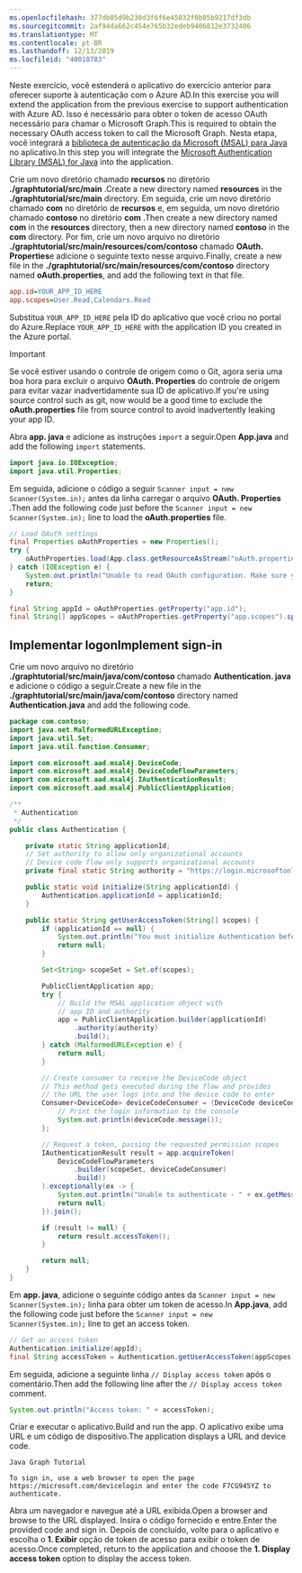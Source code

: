 ```yaml
---
ms.openlocfilehash: 377db05d9b238d3f6f6e45032f0b85b9217df3db
ms.sourcegitcommit: 2af94da662c454e765b32edeb9406812e3732406
ms.translationtype: MT
ms.contentlocale: pt-BR
ms.lasthandoff: 12/13/2019
ms.locfileid: "40018783"
---
```

<!-- markdownlint-disable MD002 MD041 -->

<span data-ttu-id="3ffc5-101">Neste exercício, você estenderá o aplicativo do exercício anterior para oferecer suporte à autenticação com o Azure AD.</span><span class="sxs-lookup"><span data-stu-id="3ffc5-101">In this exercise you will extend the application from the previous exercise to support authentication with Azure AD.</span></span> <span data-ttu-id="3ffc5-102">Isso é necessário para obter o token de acesso OAuth necessário para chamar o Microsoft Graph.</span><span class="sxs-lookup"><span data-stu-id="3ffc5-102">This is required to obtain the necessary OAuth access token to call the Microsoft Graph.</span></span> <span data-ttu-id="3ffc5-103">Nesta etapa, você integrará a [biblioteca de autenticação da Microsoft (MSAL) para Java](https://github.com/AzureAD/microsoft-authentication-library-for-java) no aplicativo.</span><span class="sxs-lookup"><span data-stu-id="3ffc5-103">In this step you will integrate the [Microsoft Authentication Library (MSAL) for Java](https://github.com/AzureAD/microsoft-authentication-library-for-java) into the application.</span></span>

<span data-ttu-id="3ffc5-104">Crie um novo diretório chamado **recursos** no diretório **./graphtutorial/src/main** .</span><span class="sxs-lookup"><span data-stu-id="3ffc5-104">Create a new directory named **resources** in the **./graphtutorial/src/main** directory.</span></span> <span data-ttu-id="3ffc5-105">Em seguida, crie um novo diretório chamado **com** no diretório de **recursos** e, em seguida, um novo diretório chamado **contoso** no diretório **com** .</span><span class="sxs-lookup"><span data-stu-id="3ffc5-105">Then create a new directory named **com** in the **resources** directory, then a new directory named **contoso** in the **com** directory.</span></span> <span data-ttu-id="3ffc5-106">Por fim, crie um novo arquivo no diretório **./graphtutorial/src/main/resources/com/contoso** chamado **OAuth. Properties**e adicione o seguinte texto nesse arquivo.</span><span class="sxs-lookup"><span data-stu-id="3ffc5-106">Finally, create a new file in the **./graphtutorial/src/main/resources/com/contoso** directory named **oAuth.properties**, and add the following text in that file.</span></span>

```INI
app.id=YOUR_APP_ID_HERE
app.scopes=User.Read,Calendars.Read
```

<span data-ttu-id="3ffc5-107">Substitua `YOUR_APP_ID_HERE` pela ID do aplicativo que você criou no portal do Azure.</span><span class="sxs-lookup"><span data-stu-id="3ffc5-107">Replace `YOUR_APP_ID_HERE` with the application ID you created in the Azure portal.</span></span>

> [!IMPORTANT]
> <span data-ttu-id="3ffc5-108">Se você estiver usando o controle de origem como o Git, agora seria uma boa hora para excluir o arquivo **OAuth. Properties** do controle de origem para evitar vazar inadvertidamente sua ID de aplicativo.</span><span class="sxs-lookup"><span data-stu-id="3ffc5-108">If you're using source control such as git, now would be a good time to exclude the **oAuth.properties** file from source control to avoid inadvertently leaking your app ID.</span></span>

<span data-ttu-id="3ffc5-109">Abra **app. java** e adicione as instruções `import` a seguir.</span><span class="sxs-lookup"><span data-stu-id="3ffc5-109">Open **App.java** and add the following `import` statements.</span></span>

```java
import java.io.IOException;
import java.util.Properties;
```

<span data-ttu-id="3ffc5-110">Em seguida, adicione o código a seguir `Scanner input = new Scanner(System.in);` antes da linha carregar o arquivo **OAuth. Properties** .</span><span class="sxs-lookup"><span data-stu-id="3ffc5-110">Then add the following code just before the `Scanner input = new Scanner(System.in);` line to load the **oAuth.properties** file.</span></span>

```java
// Load OAuth settings
final Properties oAuthProperties = new Properties();
try {
    oAuthProperties.load(App.class.getResourceAsStream("oAuth.properties"));
} catch (IOException e) {
    System.out.println("Unable to read OAuth configuration. Make sure you have a properly formatted oAuth.properties file. See README for details.");
    return;
}

final String appId = oAuthProperties.getProperty("app.id");
final String[] appScopes = oAuthProperties.getProperty("app.scopes").split(",");
```

## <a name="implement-sign-in"></a><span data-ttu-id="3ffc5-111">Implementar logon</span><span class="sxs-lookup"><span data-stu-id="3ffc5-111">Implement sign-in</span></span>

<span data-ttu-id="3ffc5-112">Crie um novo arquivo no diretório **./graphtutorial/src/main/java/com/contoso** chamado **Authentication. java** e adicione o código a seguir.</span><span class="sxs-lookup"><span data-stu-id="3ffc5-112">Create a new file in the **./graphtutorial/src/main/java/com/contoso** directory named **Authentication.java** and add the following code.</span></span>

```java
package com.contoso;
import java.net.MalformedURLException;
import java.util.Set;
import java.util.function.Consumer;

import com.microsoft.aad.msal4j.DeviceCode;
import com.microsoft.aad.msal4j.DeviceCodeFlowParameters;
import com.microsoft.aad.msal4j.IAuthenticationResult;
import com.microsoft.aad.msal4j.PublicClientApplication;

/**
 * Authentication
 */
public class Authentication {

    private static String applicationId;
    // Set authority to allow only organizational accounts
    // Device code flow only supports organizational accounts
    private final static String authority = "https://login.microsoftonline.com/common/";

    public static void initialize(String applicationId) {
        Authentication.applicationId = applicationId;
    }

    public static String getUserAccessToken(String[] scopes) {
        if (applicationId == null) {
            System.out.println("You must initialize Authentication before calling getUserAccessToken");
            return null;
        }

        Set<String> scopeSet = Set.of(scopes);

        PublicClientApplication app;
        try {
            // Build the MSAL application object with
            // app ID and authority
            app = PublicClientApplication.builder(applicationId)
                .authority(authority)
                .build();
        } catch (MalformedURLException e) {
            return null;
        }

        // Create consumer to receive the DeviceCode object
        // This method gets executed during the flow and provides
        // the URL the user logs into and the device code to enter
        Consumer<DeviceCode> deviceCodeConsumer = (DeviceCode deviceCode) -> {
            // Print the login information to the console
            System.out.println(deviceCode.message());
        };

        // Request a token, passing the requested permission scopes
        IAuthenticationResult result = app.acquireToken(
            DeviceCodeFlowParameters
                .builder(scopeSet, deviceCodeConsumer)
                .build()
        ).exceptionally(ex -> {
            System.out.println("Unable to authenticate - " + ex.getMessage());
            return null;
        }).join();

        if (result != null) {
            return result.accessToken();
        }

        return null;
    }
}
```

<span data-ttu-id="3ffc5-113">Em **app. java**, adicione o seguinte código antes da `Scanner input = new Scanner(System.in);` linha para obter um token de acesso.</span><span class="sxs-lookup"><span data-stu-id="3ffc5-113">In **App.java**, add the following code just before the `Scanner input = new Scanner(System.in);` line to get an access token.</span></span>

```java
// Get an access token
Authentication.initialize(appId);
final String accessToken = Authentication.getUserAccessToken(appScopes);
```

<span data-ttu-id="3ffc5-114">Em seguida, adicione a seguinte linha `// Display access token` após o comentário.</span><span class="sxs-lookup"><span data-stu-id="3ffc5-114">Then add the following line after the `// Display access token` comment.</span></span>

```java
System.out.println("Access token: " + accessToken);
```

<span data-ttu-id="3ffc5-115">Criar e executar o aplicativo.</span><span class="sxs-lookup"><span data-stu-id="3ffc5-115">Build and run the app.</span></span> <span data-ttu-id="3ffc5-116">O aplicativo exibe uma URL e um código de dispositivo.</span><span class="sxs-lookup"><span data-stu-id="3ffc5-116">The application displays a URL and device code.</span></span>

```Shell
Java Graph Tutorial

To sign in, use a web browser to open the page https://microsoft.com/devicelogin and enter the code F7CG945YZ to authenticate.
```

<span data-ttu-id="3ffc5-117">Abra um navegador e navegue até a URL exibida.</span><span class="sxs-lookup"><span data-stu-id="3ffc5-117">Open a browser and browse to the URL displayed.</span></span> <span data-ttu-id="3ffc5-118">Insira o código fornecido e entre.</span><span class="sxs-lookup"><span data-stu-id="3ffc5-118">Enter the provided code and sign in.</span></span> <span data-ttu-id="3ffc5-119">Depois de concluído, volte para o aplicativo e escolha o **1. Exibir** opção de token de acesso para exibir o token de acesso.</span><span class="sxs-lookup"><span data-stu-id="3ffc5-119">Once completed, return to the application and choose the **1. Display access token** option to display the access token.</span></span>
